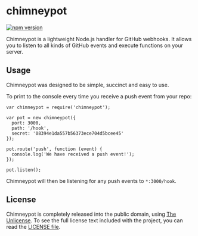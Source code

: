 # chimneypot

[![npm version](https://badge.fury.io/js/chimneypot.svg)](https://badge.fury.io/js/chimneypot)

Chimneypot is a lightweight Node.js handler for GitHub webhooks. It allows you to listen to all kinds of GitHub events and execute functions on your server.

## Usage

Chimneypot was designed to be simple, succinct and easy to use.

To print to the console every time you receive a push event from your repo:

    var chimneypot = require('chimneypot');

    var pot = new chimneypot({
      port: 3000,
      path: '/hook',
      secret: '08394e1da557b56373ece704d5bcee45'
    });

    pot.route('push', function (event) {
      console.log('We have received a push event!');
    });

    pot.listen();

Chimneypot will then be listening for any push events to `*:3000/hook`.

## License

Chimneypot is completely released into the public domain, using [The Unlicense](http://unlicense.org). To see the full license text included with the project, you can read the [LICENSE file](/LICENSE).
